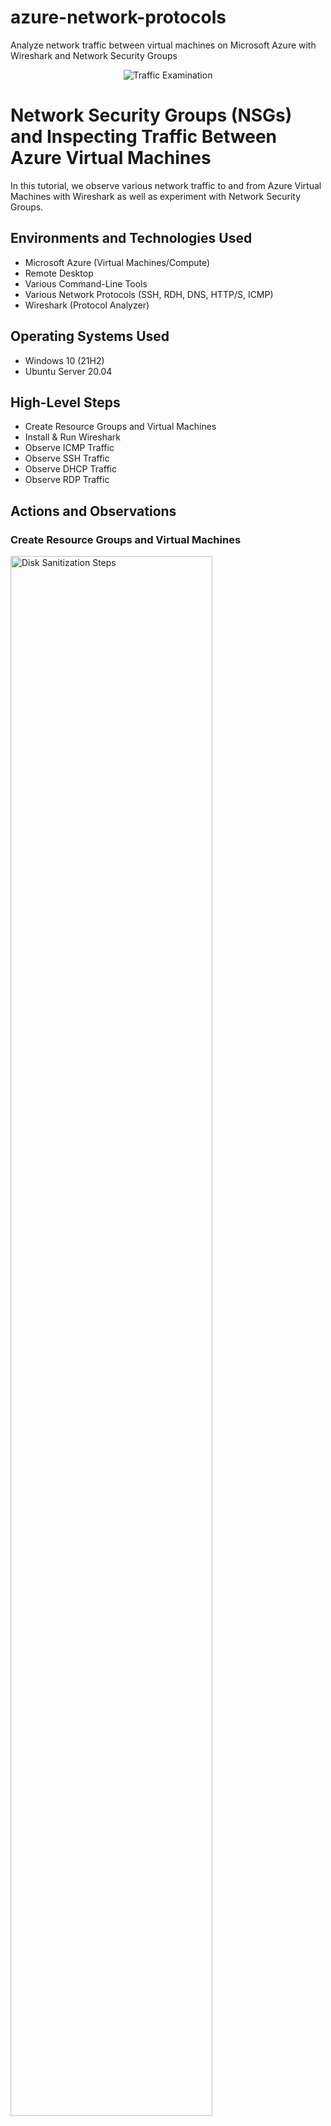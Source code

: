 # azure-network-protocols
Analyze network traffic between virtual machines on Microsoft Azure with Wireshark and Network Security Groups
<p align="center">
<img src="https://i.imgur.com/Ua7udoS.png" alt="Traffic Examination"/>
</p>

<h1>Network Security Groups (NSGs) and Inspecting Traffic Between Azure Virtual Machines</h1>
In this tutorial, we observe various network traffic to and from Azure Virtual Machines with Wireshark as well as experiment with Network Security Groups. <br />

<h2>Environments and Technologies Used</h2>

- Microsoft Azure (Virtual Machines/Compute)
- Remote Desktop
- Various Command-Line Tools
- Various Network Protocols (SSH, RDH, DNS, HTTP/S, ICMP)
- Wireshark (Protocol Analyzer)

<h2>Operating Systems Used </h2>

- Windows 10 (21H2)
- Ubuntu Server 20.04

<h2>High-Level Steps</h2>

- Create Resource Groups and Virtual Machines
- Install & Run Wireshark
- Observe ICMP Traffic
- Observe SSH Traffic
- Observe DHCP Traffic
- Observe RDP Traffic

<h2>Actions and Observations</h2>

<h3>Create Resource Groups and Virtual Machines</h3>

<p>
<img src="https://i.imgur.com/3oh2QG5.png" height="80%" width="80%" alt="Disk Sanitization Steps"/>
</p>
<p>
In Microsoft Azure, create a resource group and two virtual machines. Creating the VM will also allow you to create a new virtual network aka (Vnet). Create a Windows client virtual machine and an Linux (Ubuntu) server. Use the same Vnet that was created for your Windows VM.
</p>
<br />

<h3>Install and Run Wireshark</h3>

<p>
<img src="https://i.imgur.com/YmO6jE2.png" height="80%" width="80%" alt="Disk Sanitization Steps"/>
</p>
<p>
Go into your Windows Virtual Machine and open an internet browser and search "download Wireshark" and download it from the actual website.
Wireshark is a network protocol analyzer. It is used to troubleshoot networks, analysis, software & protocol development, and education.  It is the most widely used network analyzer. 
</p>
<br />

<p>
<img src="https://i.imgur.com/k5yORMd.png" height="80%" width="80%" alt="Disk Sanitization Steps"/>
</p>
<p>
On the website, click on Windows Installer to download-->Click Open File from the Downloads window on your browser-->Click next on the setup dialog box and advance next to install all of the prerequisite programs required to install Wireshark.
</p>
<br />

<p>
<img src="https://i.imgur.com/Pzwu5hh.png" height="80%" width="80%" alt="Disk Sanitization Steps"/>
</p>
<p>
Open Wireshark and click on the blue fin icon located right under the file menu.  Once you click  on that icon, Wireshark will start analyzing all network traffic on the virtual machine.
</p>
<br />

<h3>Observe ICMP Traffic</h3>
<p>
<img src="https://i.imgur.com/fpgRTct.png" height="80%" width="80%" alt="Disk Sanitization Steps"/>
</p>
<p>
Use the Remote Destkop Windows 10 Virtual Machine. Use Wireshark to filter traffic for ICMP by typing it in the filter bar and click on the blue arrow button to the right to start the filter.
</p>
<br />

<p>
<img src="https://i.imgur.com/exO4wSd.png" height="80%" width="80%" alt="Disk Sanitization Steps"/>
</p>
<p>
Retrieve the private IP address of the Linux (Ubuntu) virtual machine and attepmt to ping it in the Windows 10 virtual machine.
</p>
<br />

<p>
<img src="https://i.imgur.com/V2StxGH.png" height="80%" width="80%" alt="Disk Sanitization Steps"/>
</p>
<p>
From the Windows 10 virtual machine open Powershell and attempt to ping the private IP address of VM 2 server and observe the requests and replies within Wireshark.
</p>
<br />

<p>
<img src="https://i.imgur.com/95bUvyI.png" height="80%" width="80%" alt="Disk Sanitization Steps"/>
</p>
<p>
From the Windows 10 virtual machine, open PowerShell and attempt to ping www.google.com and observe the traffic in Wireshark. 

From the PowerShell, you can see the packets of data sent and the statics at the bottom.  

From Wireshark, you can see the packets of data replied through google.com and the data being sent.
</p>
<br />

<p>
<img src="https://i.imgur.com/NHRm8z7.pngg" height="80%" width="80%" alt="Disk Sanitization Steps"/>
</p>
<p>
From the Windows 10 virtual machine. Send a non-stop ping request in Windows Powershell buy typing ping -t www.google.com. 

It will receive non-stop packet requests until you cancel it.  To cancel the ping request go to PowerShell and hit ctrl+C.
</p>
<br />

<p>
<img src="https://i.imgur.com/UiJhzQd.png" height="80%" width="80%" alt="Disk Sanitization Steps"/>
</p>
<p>
In the Microsoft Azure portal open Network Security Group on your VM2  to initiate a perpetual/non-stop ping from your Windows 10 virtual machine to your Ubuntu VM.
</p>
<br />

<p>
<img src="https://i.imgur.com/CzsSguE.png" height="80%" width="80%" alt="Disk Sanitization Steps"/>
</p>
<p>
In your Windows 10 virtual machine, observe the ICMP traffic in WireShark and the command line Ping activity.
</p>
<br />

<p>
<img src="https://i.imgur.com/bI7IifN.png" height="80%" width="80%" alt="Disk Sanitization Steps"/>
</p>
<p>
In Microsoft Azure network security group settings. Select your deny ICMP settings and allow ICMP traffic to resume. 
</p>
<br />

<p>
<img src="https://i.imgur.com/rh0KlQ4.png" height="80%" width="80%" alt="Disk Sanitization Steps"/>
</p>
<p>
In your Windows 10 virtual machine, ping your Ubuntu server VM2 private IP address and observe the packets of data resume. 
</p>
<br />

<h3>Observe SSH Traffic</h3>

<p>
<img src="https://i.imgur.com/3UMSqJ6.png" height="80%" width="80%" alt="Disk Sanitization Steps"/>
</p>
<p>
In your Windows 10 virtual machine connect to your Unbuntu (VM2) virtual machine using SSH via Powershell.  
Use the command SSH your VM2 username@VM2 private address and hit enter. 
Type your password and hit enter.
</p>
<br />

<p>
<img src="https://i.imgur.com/uqsE3hg.png" height="80%" width="80%" alt="Disk Sanitization Steps"/>
</p>
<p>
From your Window 10 virtual machine (VM1) type in commands (ld, uname -a, pwd, and ls lasth) and observe the output in PowerShell and data packets in WireShark. 

To logout out of the server, type "exit" in the command line in PowerShell and hit enter.
</p>
<br />

<h3>Observe DHCP Traffic</h3>

<p>
<img src="https://i.imgur.com/PGWImY3.png" height="80%" width="80%" alt="Disk Sanitization Steps"/>
</p>
<p>
From your  Windows 10 virtual machine. Filter DHCP traffic in the search bar on WireShark.  On PowerShell renew your IP address lease by typing in the command line ipconfig /renew. *Your virtual machine will get assigned a new IP address. Observe the DHCP traffic in WireShark echo request. 

*Note your VM may disconnect when getting assigned a new IP address.
</p>
<br />

<h3>Observe DNS Traffic</h3>

<p>
<img src="https://i.imgur.com/gubhgzc.png" height="80%" width="80%" alt="Disk Sanitization Steps"/>
</p>
<p>
From Windows 10 virtual machine. Filter out DNS network traffic in Wireshark by typing DNS in the search bar. From Windows PowerShell give command line "nslookup www.google.com" Observe Google's IP address and DNS returned in PowerShell. Observe the IP address and DNS returned in the data packets in WireShark
</p>
<br />

<h3>Observe RDP Traffic</h3>

<p>
<img src="https://i.imgur.com/YeQbDTP.png" height="80%" width="80%" alt="Disk Sanitization Steps"/>
</p>
<p>
From your Windows 10 virtual machine. Go to WireShark and type RDP in the search bar to filter only RDP traffic.  Click on the blue arrow to the right to activate the filter.
Observe the network traffic in WireShark. 
</p>
<br />



